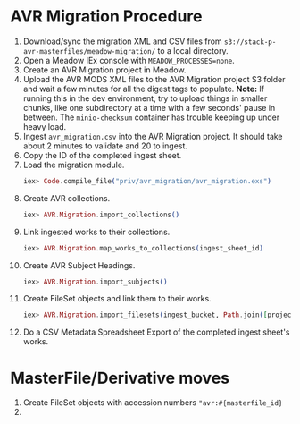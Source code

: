 # AVR Migration Procedure

1. Download/sync the migration XML and CSV files from `s3://stack-p-avr-masterfiles/meadow-migration/`
   to a local directory.
2. Open a Meadow IEx console with `MEADOW_PROCESSES=none`.
3. Create an AVR Migration project in Meadow.
4. Upload the AVR MODS XML files to the AVR Migration project S3 folder and wait a few
   minutes for all the digest tags to populate. **Note:** If running this in the dev environment,
   try to upload things in smaller chunks, like one subdirectory at a time with a few seconds'
   pause in between. The `minio-checksum` container has trouble keeping up under heavy load.
5. Ingest `avr_migration.csv` into the AVR Migration project. It should take about 2 minutes to 
   validate and 20 to ingest.
6. Copy the ID of the completed ingest sheet.
7. Load the migration module.
   ```elixir
   iex> Code.compile_file("priv/avr_migration/avr_migration.exs")
   ```
8. Create AVR collections.
   ```elixir
   iex> AVR.Migration.import_collections()
   ```
9. Link ingested works to their collections.
   ```elixir
   iex> AVR.Migration.map_works_to_collections(ingest_sheet_id)
   ```
10. Create AVR Subject Headings.
    ```elixir
    iex> AVR.Migration.import_subjects()
    ```
11. Create FileSet objects and link them to their works.
    ```elixir
    iex> AVR.Migration.import_filesets(ingest_bucket, Path.join([project_folder, "master_files"])
    ```
12. Do a CSV Metadata Spreadsheet Export of the completed ingest sheet's works.

# MasterFile/Derivative moves

1. Create FileSet objects with accession numbers `"avr:#{masterfile_id}`
2. 